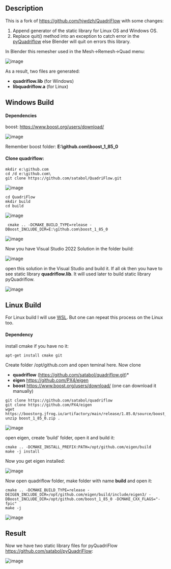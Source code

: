## Description

This is a fork of https://github.com/hjwdzh/QuadriFlow with some changes:

1. Append generator of the static library for Linux OS and Windows OS.
2. Replace quit() method into an exception to catch error in the [pyQuadriflow](https://github.com/satabol/pyQuadriFlow) else Blender will quit on errors this library.

In Blender this remesher used in the Mesh->Remesh->Quad menu:

![image](https://github.com/satabol/QuadriFlow/assets/14288520/56dd4baf-284f-4cbb-b866-61b434e44b1b)

As a result, two files are generated: 
- **quadriflow.lib** (for Windows)
- **libquadriflow.a** (for Linux)

## Windows Build

#### Dependencies

boost: https://www.boost.org/users/download/

![image](https://github.com/satabol/QuadriFlow/assets/14288520/be071aa3-2fca-47e2-9921-3be2c2b01d1a)

Remember boost folder: **E:\github.com\boost_1_85_0**

#### Clone quadriflow:
```
mkdir e:\github.com
cd /d e:\github.com\
git clone https://github.com/satabol/QuadriFlow.git
```

![image](https://github.com/satabol/QuadriFlow/assets/14288520/18d122eb-c197-4c07-a480-497cdf96b8fb)

```
cd QuadriFlow
mkdir build
cd build
```

![image](https://github.com/satabol/QuadriFlow/assets/14288520/5d5226f1-8e3e-45c1-bf8a-9d4974493049)

```
 cmake .. -DCMAKE_BUILD_TYPE=release -DBoost_INCLUDE_DIR=E:\github.com\boost_1_85_0
```

![image](https://github.com/satabol/QuadriFlow/assets/14288520/6fbb19dd-0890-4169-97a9-9f1e63488ef3)

Now you have Visual Studio 2022 Solution in the folder build:

![image](https://github.com/satabol/QuadriFlow/assets/14288520/034c8e1e-8733-4430-a46c-6326c6214b9b)

open this solution in the Visual Studio and build it. If all ok then you have to see static library **quadriflow.lib**. It will used later to build static library pyQuadriflow.

![image](https://github.com/satabol/QuadriFlow/assets/14288520/a36200d2-d81e-452b-ad0e-792c2a4286c9)


## Linux Build

For Linux build I will use [WSL](https://learn.microsoft.com/en-us/windows/wsl/install). But one can repeat this process on the Linux too.

#### Dependency

install cmake if you have no it: 

```
apt-get install cmake git
```

Create folder /opt/github.com and open teminal here. Now clone
- **quadriflow** (https://github.com/satabol/quadriflow.git)*
- **eigen** https://github.com/PX4/eigen
- **boost** https://www.boost.org/users/download/ (one can download it manually)

```
git clone https://github.com/satabol/quadriflow
git clone https://github.com/PX4/eigen
wget https://boostorg.jfrog.io/artifactory/main/release/1.85.0/source/boost_1_85_0.zip
unzip boost_1_85_0.zip .
```

![image](https://github.com/satabol/QuadriFlow/assets/14288520/b5451163-cab1-4e4f-b5a8-08b9408a6f2b)

open eigen, create 'build' folder, open it and build it:

```
cmake .. -DCMAKE_INSTALL_PREFIX:PATH=/opt/github.com/eigen/build
make -j install
```

Now you get eigen installed:

![image](https://github.com/satabol/QuadriFlow/assets/14288520/1e3f9d3a-4562-48ae-b458-76679c4ebf2c)


Now open quadriflow folder, make folder with name **build** and open it:

```
cmake .. -DCMAKE_BUILD_TYPE=release -DEIGEN_INCLUDE_DIR=/opt/github.com/eigen/build/include/eigen3/ -DBoost_INCLUDE_DIR=/opt/github.com/boost_1_85_0 -DCMAKE_CXX_FLAGS="-fpic"
make -j
```

![image](https://github.com/satabol/QuadriFlow/assets/14288520/253bab4b-512d-41a5-a16b-8e5fbb40c31d)

## Result

Now we have two static library files for pyQuadriFlow https://github.com/satabol/pyQuadriFlow:

![image](https://github.com/satabol/QuadriFlow/assets/14288520/755a6806-f8de-4767-9780-6a4a653d956b)